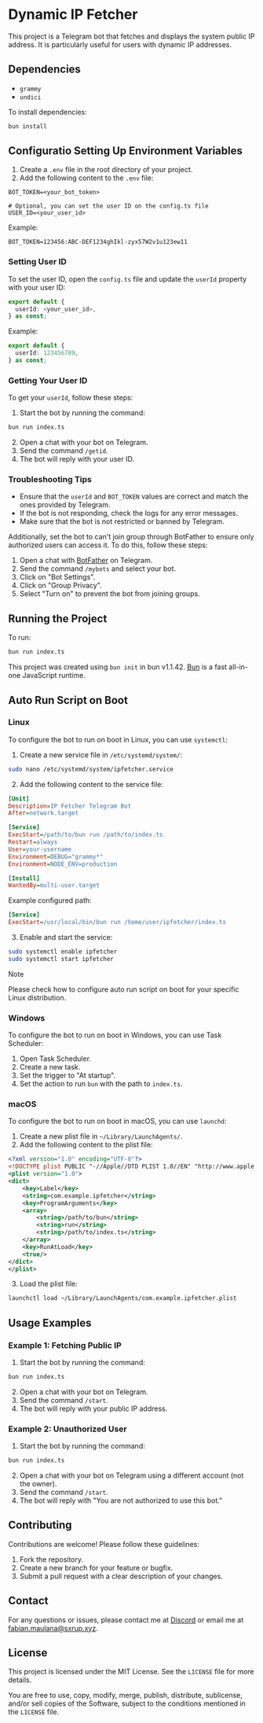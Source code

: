 # Dynamic IP Fetcher

This project is a Telegram bot that fetches and displays the system public IP address. It is particularly useful for users with dynamic IP addresses.

## Dependencies

- `grammy`
- `undici`

To install dependencies:

```bash
bun install
```

## Configuratio Setting Up Environment Variables

1. Create a `.env` file in the root directory of your project.
2. Add the following content to the `.env` file:

```
BOT_TOKEN=<your_bot_token>

# Optional, you can set the user ID on the config.ts file
USER_ID=<your_user_id>
```

Example:

```
BOT_TOKEN=123456:ABC-DEF1234ghIkl-zyx57W2v1u123ew11
```

### Setting User ID

To set the user ID, open the `config.ts` file and update the `userId` property with your user ID:

```typescript
export default {
  userId: <your_user_id>,
} as const;
```

Example:

```typescript
export default {
  userId: 123456789,
} as const;
```

### Getting Your User ID

To get your `userId`, follow these steps:

1. Start the bot by running the command:

```bash
bun run index.ts
```

2. Open a chat with your bot on Telegram.
3. Send the command `/getid`.
4. The bot will reply with your user ID.

### Troubleshooting Tips

- Ensure that the `userId` and `BOT_TOKEN` values are correct and match the ones provided by Telegram.
- If the bot is not responding, check the logs for any error messages.
- Make sure that the bot is not restricted or banned by Telegram.

Additionally, set the bot to can't join group through BotFather to ensure only authorized users can access it. To do this, follow these steps:

1. Open a chat with [BotFather](https://t.me/botfather) on Telegram.
2. Send the command `/mybots` and select your bot.
3. Click on "Bot Settings".
4. Click on "Group Privacy".
5. Select "Turn on" to prevent the bot from joining groups.

## Running the Project

To run:

```bash
bun run index.ts
```

This project was created using `bun init` in bun v1.1.42. [Bun](https://bun.sh) is a fast all-in-one JavaScript runtime.

## Auto Run Script on Boot

### Linux

To configure the bot to run on boot in Linux, you can use `systemctl`:

1. Create a new service file in `/etc/systemd/system/`:

```bash
sudo nano /etc/systemd/system/ipfetcher.service
```

2. Add the following content to the service file:

```ini
[Unit]
Description=IP Fetcher Telegram Bot
After=network.target

[Service]
ExecStart=/path/to/bun run /path/to/index.ts
Restart=always
User=your-username
Environment=DEBUG="grammy*"
Environment=NODE_ENV=production

[Install]
WantedBy=multi-user.target
```

Example configured path:

```ini
[Service]
ExecStart=/usr/local/bin/bun run /home/user/ipfetcher/index.ts
```

3. Enable and start the service:

```bash
sudo systemctl enable ipfetcher
sudo systemctl start ipfetcher
```

> [!NOTE]
> Please check how to configure auto run script on boot for your specific Linux distribution.

### Windows

To configure the bot to run on boot in Windows, you can use Task Scheduler:

1. Open Task Scheduler.
2. Create a new task.
3. Set the trigger to "At startup".
4. Set the action to run `bun` with the path to `index.ts`.

### macOS

To configure the bot to run on boot in macOS, you can use `launchd`:

1. Create a new plist file in `~/Library/LaunchAgents/`.
2. Add the following content to the plist file:

```xml
<?xml version="1.0" encoding="UTF-8"?>
<!DOCTYPE plist PUBLIC "-//Apple//DTD PLIST 1.0//EN" "http://www.apple.com/DTDs/PropertyList-1.0.dtd">
<plist version="1.0">
<dict>
    <key>Label</key>
    <string>com.example.ipfetcher</string>
    <key>ProgramArguments</key>
    <array>
        <string>/path/to/bun</string>
        <string>run</string>
        <string>/path/to/index.ts</string>
    </array>
    <key>RunAtLoad</key>
    <true/>
</dict>
</plist>
```

3. Load the plist file:

```bash
launchctl load ~/Library/LaunchAgents/com.example.ipfetcher.plist
```

## Usage Examples

### Example 1: Fetching Public IP

1. Start the bot by running the command:

```bash
bun run index.ts
```

2. Open a chat with your bot on Telegram.
3. Send the command `/start`.
4. The bot will reply with your public IP address.

### Example 2: Unauthorized User

1. Start the bot by running the command:

```bash
bun run index.ts
```

2. Open a chat with your bot on Telegram using a different account (not the owner).
3. Send the command `/start`.
4. The bot will reply with "You are not authorized to use this bot."

## Contributing

Contributions are welcome! Please follow these guidelines:

1. Fork the repository.
2. Create a new branch for your feature or bugfix.
3. Submit a pull request with a clear description of your changes.

## Contact

For any questions or issues, please contact me at [Discord](https://discord.com/users/681843628317868049) or email me at <fabian.maulana@sxrup.xyz>.

## License

This project is licensed under the MIT License. See the `LICENSE` file for more details.

You are free to use, copy, modify, merge, publish, distribute, sublicense, and/or sell copies of the Software, subject to the conditions mentioned in the `LICENSE` file.
